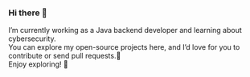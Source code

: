 ### Hi there 👋
I’m currently working as a Java backend developer and learning about cybersecurity. <br/>
You can explore my open-source projects here, and I’d love for you to contribute or send pull requests.:seedling:<br/>
Enjoy exploring! :beers:


<!--
**SINAsoheili/SINAsoheili** is a ✨ _special_ ✨ repository because its `README.md` (this file) appears on your GitHub profile.

Here are some ideas to get you started:

- 🔭 I’m currently working on ...
- 🌱 I’m currently learning ...
- 👯 I’m looking to collaborate on ...
- 🤔 I’m looking for help with ...
- 💬 Ask me about ...
- 📫 How to reach me: ...
- 😄 Pronouns: ...
- ⚡ Fun fact: ...
-->
